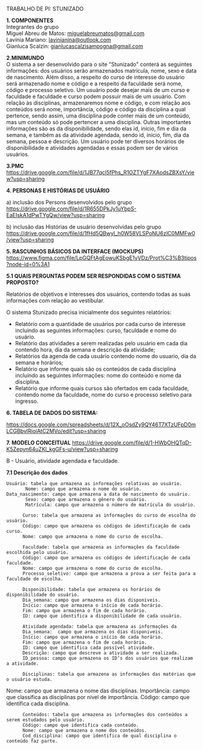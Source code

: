 TRABALHO DE PI: STUNIZADO

<b>1. COMPONENTES <br></b>
Integrantes do grupo <br>
Miguel Abreu de Matos: miguelabreumatos@gmail.com<br>
Lavínia Mariano: lavinianina@outlook.com<br>
Gianluca Scalzin: gianlucascalzisampogna@gmail.com<br>


<b>2.MINIMUNDO<br></b>
   O sistema a ser desenvolvido para o site "Stunizado" conterá as seguintes informações: dos usuários serão armazenados matrícula, nome, sexo e data de nascimento. Além disso, a respeito do curso de interesse do usuário será armazenado nome e código e a respeito da faculdade será nome, código e processo seletivo. Um usuário pode desejar mais de um curso e faculdade e faculdade e curso podem possuir mais de  um usuário. Com relação às disciplinas, armazenaremos nome e código, e com relação aos conteúdos será nome, importância, código e código da disciplina a qual pertence, sendo assim, uma disciplina pode conter mais de um conteúdo, mas um conteúdo só pode pertencer a uma disciplina. Outras importantes informações são as da disponibilidade, sendo elas id, início, fim e dia da semana, e também as da atividade agendada, sendo id, inicio, fim, dia da semana, pessoa e descrição. Um usuário pode ter diversos horários de disponibilidade e atividades agendadas e essas podem ser de vários usuários.


<b>3.PMC<br></b>
https://drive.google.com/file/d/1JB77qcl5fPhs_R1OZTYgF7XAodsZBXsY/view?usp=sharing




<b>4. PERSONAS E HISTÓRIAS DE USUÁRIO<br></b>

a) inclusão dos Persons desenvolvidos pelo grupo
https://drive.google.com/file/d/1R655DPkJy1uYbpS-EaEIskA1dPwTYgQw/view?usp=sharing


b) inclusão das Histórias de usuário desenvolvidas pelo grupo
https://drive.google.com/file/d/1fHd5QBwyl_h0W58VLSPoNU6zlC0MMFw0/view?usp=sharing


<b>5. RASCUNHOS BÁSICOS DA INTERFACE (MOCKUPS)</b>
https://www.figma.com/file/LpGQFtAgEowuKSbgE1vVDz/Prot%C3%B3tipos?node-id=0%3A1


<b>5.1 QUAIS PERGUNTAS PODEM SER RESPONDIDAS COM O SISTEMA PROPOSTO?</b>

Relatórios de objetivos e interesses dos usuários, contendo todas as suas informações com relação ao vestibular.

O sistema Stunizado precisa inicialmente dos seguintes relatórios:
* Relatório com a quantidade de usuários por cada curso de interesse incluindo as seguintes informações: curso, faculdade e nome do usuário. 
* Relatório das atividades a serem realizadas pelo usuário em cada dia contendo hora, dia da semana e descrição da atividade;
* Relatórios da agenda de cada usuário contendo nome do usuario, dia da semana e horários; 
* Relatório que informe quais são os conteúdos de cada disciplina incluindo as seguintes informações: nome do conteúdo e nome da disciplina.
* Relatório que informe quais cursos são ofertados em cada faculdade, contendo nome da faculdade, nome do curso e processo seletivo para ingresso.
    

 






<b>6. TABELA DE DADOS DO SISTEMA:</b>

https://docs.google.com/spreadsheets/d/12X_oOsdZy9QY46T7XTzUFpD0mLCGBbvlRioiAtC2MVo/edit?usp=sharing




<b>7. MODELO CONCEITUAL</b>
https://drive.google.com/file/d/1-HWbOHQTqD-K5Zepyn64uZKl_kgGFs-u/view?usp=sharing
	




B - Usuário, atividade agendada e faculdade.

	 
<b>7.1 Descrição dos dados</b>

	Usuário: tabela que armazena as informações relativas ao usuário.
           Nome: campo que armazena o nome do usuário.
	Data_nascimento: campo que armazena a data de nascimento do usuário.
           Sexo: campo que armazena o gênero do usuário.
           Matrícula: campo que armazena o número de matrícula do usuário.

          Curso: tabela que armazena as informações do curso de escolha do usuário.
          Código: campo que armazena os códigos de identificação de cada curso.
          Nome: campo que armazena o nome do curso de escolha.

          Faculdade: tabela que armazena as informações da faculdade escolhida pelo usuário.
          Código: campo que armazena os códigos de identificação de cada faculdade.
          Nome: campo que armazena o nome do curso de escolha.
          Processo_seletivo: campo que armazena a prova a ser feita para a faculdade de escolha.
 
          Disponibilidade: tabela que armazena os horários de disponibilidade do usuário.
          Dia_semana: campo que armazena os dias disponiveis.
          Início: campo que armazena o início de cada horário.
          Fim: campo que armazena o fim de cada horário.
          ID: campo que identifica a disponibilidade de cada usuário.

          Atividade agendada: tabela que armazena as informações da 
          Dia_semana:  campo que armazena os dias disponiveis.
          Início: campo que armazena o início de cada horário.
          Fim: campo que armazena o fim de cada horário.
          ID: campo que identifica cada possível atividade.
          Descrição: campo que descreve a atividade a ser realizada.
          ID_pessoa: campo que armazena os ID’s dos usuários que realizam a atividade.

          Disciplinas: tabela que armazena as informações das matérias que o usuário estuda.
Nome: campo que armazena o nome das disciplinas.
Importância: campo que classifica as disciplinas por nível de importância.
Código: campo que identifica cada disciplina.
 
          Conteúdos: tabela que armazena as informações dos conteúdos a serem estudados pelo usuário.
          Código: campo que identifica cada conteúdo.
          Nome: campo que armazena o nome dos conteúdos.
          Cod_disciplina: campo que identifica de qual disciplina o conteúdo faz parte.

